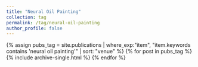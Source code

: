 ```yaml
---
title: "Neural Oil Painting"
collection: tag
permalink: /tag/neural-oil-painting
author_profile: false
---
```

{% assign pubs_tag = site.publications | where_exp:"item", "item.keywords contains 'neural oil painting'" | sort: "venue" %}
{% for post in pubs_tag %}
  {% include archive-single.html %}
{% endfor %}